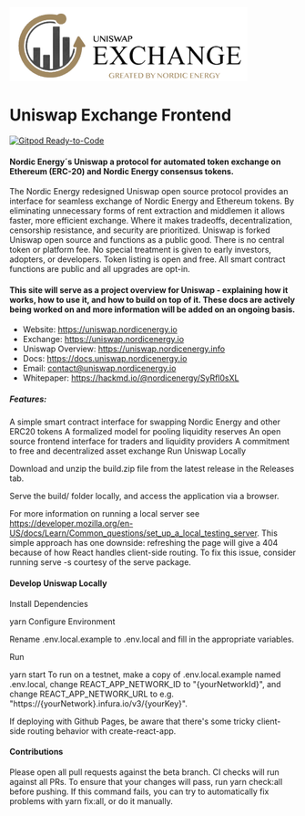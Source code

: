 ![Logo](docs/images/nordicenergy-uniswap-exchange-logo.png)

# Uniswap Exchange Frontend

[![Gitpod Ready-to-Code](https://img.shields.io/badge/Gitpod-Ready--to--Code-blue?logo=gitpod)](https://gitpod.io/#https://github.com/nordicenergy/uniswap-exchange) 

#### Nordic Energy´s Uniswap a protocol for automated token exchange on Ethereum (ERC-20) and Nordic Energy consensus tokens.

The Nordic Energy redesigned Uniswap open source protocol provides an interface for seamless exchange of Nordic Energy and Ethereum tokens. By eliminating unnecessary forms of rent extraction and middlemen it allows faster, more efficient exchange. Where it makes tradeoffs, decentralization, censorship resistance, and security are prioritized. Uniswap is forked Uniswap open source and functions as a public good. There is no central token or platform fee. No special treatment is given to early investors, adopters, or developers. Token listing is open and free. All smart contract functions are public and all upgrades are opt-in.

#### This site will serve as a project overview for Uniswap - explaining how it works, how to use it, and how to build on top of it. These docs are actively being worked on and more information will be added on an ongoing basis.

- Website: https://uniswap.nordicenergy.io
- Exchange: https://uniswap.nordicenergy.io
- Uniswap Overview: https://uniswap.nordicenergy.info
- Docs: https://docs.uniswap.nordicenergy.io
- Email: contact@uniswap.nordicenergy.io
- Whitepaper: https://hackmd.io/@nordicenergy/SyRfl0sXL

##### Features:

A simple smart contract interface for swapping Nordic Energy and other ERC20 tokens
A formalized model for pooling liquidity reserves
An open source frontend interface for traders and liquidity providers
A commitment to free and decentralized asset exchange
Run Uniswap Locally

Download and unzip the build.zip file from the latest release in the Releases tab.

Serve the build/ folder locally, and access the application via a browser.

For more information on running a local server see https://developer.mozilla.org/en-US/docs/Learn/Common_questions/set_up_a_local_testing_server. This simple approach has one downside: refreshing the page will give a 404 because of how React handles client-side routing. To fix this issue, consider running serve -s courtesy of the serve package.

#### Develop Uniswap Locally

Install Dependencies

yarn
Configure Environment

Rename .env.local.example to .env.local and fill in the appropriate variables.

Run

yarn start
To run on a testnet, make a copy of .env.local.example named .env.local, change REACT_APP_NETWORK_ID to "{yourNetworkId}", and change REACT_APP_NETWORK_URL to e.g. "https://{yourNetwork}.infura.io/v3/{yourKey}".

If deploying with Github Pages, be aware that there's some tricky client-side routing behavior with create-react-app.

#### Contributions

Please open all pull requests against the beta branch. CI checks will run against all PRs. To ensure that your changes will pass, run yarn check:all before pushing. If this command fails, you can try to automatically fix problems with yarn fix:all, or do it manually.
